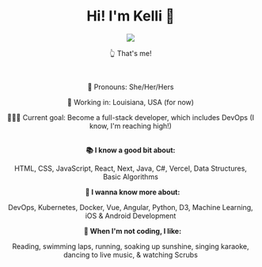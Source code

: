 

<div id="banner" align="center">
 <h1>Hi! I'm Kelli 🤠</h1>
</div>

<div id="header" align="center">
  <img src="https://live.staticflickr.com/65535/52239107698_3ae6a04546.jpg" />
</div>

<div id="intro" align="center">
 <p>👆 That's me!</p>
 &nbsp;
 <p>🤝 Pronouns: She/Her/Hers</p>
 <p>📍 Working in: Louisiana, USA (for now)</p>
 <p>🧗🏽‍♀️ Current goal: Become a full-stack developer, which includes DevOps (I know, I'm reaching high!)</p>
</div>
 &nbsp;
<div align="center">
<strong>📚 I know a good bit about:</strong>
  <p>HTML, CSS, JavaScript, React, Next, Java, C#, Vercel, Data Structures, Basic Algorithms</p>
  &nbsp;
  <strong>🚀 I wanna know more about:</strong>
  <p>DevOps, Kubernetes, Docker, Vue, Angular, Python, D3, Machine Learning, iOS & Android Development</p>
  &nbsp;
  <strong>🎨 When I'm not coding, I like:</strong>
  <p>Reading, swimming laps, running, soaking up sunshine, singing karaoke, dancing to live music, & watching Scrubs</p>
</div>
<!--
**kel7774/kel7774** is a ✨ _special_ ✨ repository because its `README.md` (this file) appears on your GitHub profile.

Here are some ideas to get you started:

- 🔭 I’m currently working on ...
- 🌱 I’m currently learning ...
- 👯 I’m looking to collaborate on ...
- 🤔 I’m looking for help with ...
- 💬 Ask me about ...
- 📫 How to reach me: ...
- 😄 Pronouns: ...
- ⚡ Fun fact: ...
-->

